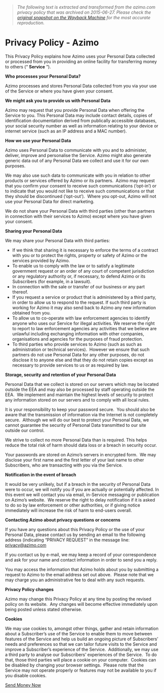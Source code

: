 > *The following text is extracted and transformed from the azimo.com privacy policy that was archived on 2015-06-27. Please check the [original snapshot on the Wayback Machine](https://web.archive.org/web/20150627190021id_/https%3A//azimo.com/en/privacy-policy) for the most accurate reproduction.*

# Privacy Policy - Azimo

This Privacy Policy explains how Azimo uses your Personal Data collected or processed from you in providing an online facility for transferring money to others (“ **Service** ”).

**Who processes your Personal Data?**

Azimo processes and stores Personal Data collected from you via your use of the Service or where you have given your consent.

**We might ask you to provide us with Personal Data**

Azimo may request that you provide Personal Data when offering the Service to you. This Personal Data may include contact details, copies of identification documentation derived from publically accessible databases, your social security number as well as information relating to your device or internet service (such as an IP address and a MAC number).

**How we use your Personal Data**

Azimo uses Personal Data to communicate with you and to administer, deliver, improve and personalise the Service. Azimo might also generate generic data out of any Personal Data we collect and use it for our own purposes.

We may also use such data to communicate with you in relation to other products or services offered by Azimo or its partners.  Azimo may request that you confirm your consent to receive such communications (‘opt-in’) or to indicate that you would not like to receive such communications or that they should be discontinued (‘opt-out’).  Where you opt-out, Azimo will not use your Personal Data for direct marketing.

We do not share your Personal Data with third parties (other than partners in connection with their services to Azimo) except where you have given your consent.

**Sharing your Personal Data**

We may share your Personal Data with third parties:

  * If we think that sharing it is necessary to enforce the terms of a contract with you or to protect the rights, property or safety of Azimo or the services provided by Azimo.
  * To enable us to comply with the law or to satisfy a legitimate government request or an order of any court of competent jurisdiction or any regulatory authority or, if necessary, to defend Azimo or its Subscribers (for example, in a lawsuit).
  * In connection with the sale or transfer of our business or any part thereof.
  * If you request a service or product that is administered by a third party, in order to allow us to respond to the request. If such third party is working for Azimo it may also send back to Azimo any new information obtained from you.
  * To allow us to co-operate with law enforcement agencies to identify anyone who uses our Service for illegal activities. We reserve the right to report to law enforcement agencies any activities that we believe are unlawful including exchanging information with other companies, organisations and agencies for the purposes of fraud protection.
  * To third parties who provide services to Azimo (such as such as administration or technical services).  However we ensure that such partners do not use Personal Data for any other purposes, do not disclose it to anyone else and that they do not retain copies except as necessary to provide services to us or as required by law.



**Storage, security and retention of your Personal Data**

Personal Data that we collect is stored on our servers which may be located outside the EEA and may also be processed by staff operating outside the EEA.  We implement and maintain the highest levels of security to protect any information stored on our servers and to comply with all local rules.

It is your responsibility to keep your password secure.  You should also be aware that the transmission of information via the Internet is not completely secure.  Although we will do our best to protect your Personal Data, we cannot guarantee the security of Personal Data transmitted to our site outside our control.

We strive to collect no more Personal Data than is required. This helps reduce the total risk of harm should data loss or a breach in security occur.

Your passwords are stored on Azimo’s servers in encrypted form.  We may disclose your first name and the first letter of your last name to other Subscribers, who are transacting with you via the Service.

**Notification in the event of breach**

It would be very unlikely, but if a breach in the security of Personal Data were to occur, we will notify you if you are actually or potentially affected. In this event we will contact you via email, in-Service messaging or publication on Azimo’s website.  We reserve the right to delay notification if it is asked to do so by law enforcement or other authorities, or if giving notice immediately will increase the risk of harm to end-users overall.

**Contacting Azimo about privacy questions or concerns**

If you have any questions about this Privacy Policy or the use of your Personal Data, please contact us by sending an email to the following address (indicating “PRIVACY REQUEST” in the message line: privacy@azimo.com

If you contact us by e-mail, we may keep a record of your correspondence and ask for your name and contact information in order to send you a reply.

You may access the information that Azimo holds about you by submitting a request to Azimo to the email address set out above.  Please note that we may charge you an administrative fee to deal with any such requests.

**Privacy Policy changes**

Azimo may change this Privacy Policy at any time by posting the revised policy on its website.  Any changes will become effective immediately upon being posted unless stated otherwise.

**Cookies**

We may use cookies to, amongst other things, gather and retain information about a Subscriber’s use of the Service to enable them to move between features of the Service and help us build an ongoing picture of Subscribers’ needs and preferences so that we can tailor future visits to the Service and improve a Subscriber’s experience of the Service.  Additionally, we may use a third party to analyse our Subscribers’ experiences of the Service.  To do that, those third parties will place a cookie on your computer.  Cookies can be disabled by changing your browser settings.  Please note that the Service may not operate properly or features may not be available to you if you disable cookies.

[Send Money Now](https://azimo.com/en/login/register)
